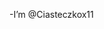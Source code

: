 -I’m @Ciasteczkox11

<!---
Ciasteczkox11/Ciasteczkox11 is a ✨ special ✨ repository because its `README.md` (this file) appears on your GitHub profile.
You can click the Preview link to take a look at your changes.
--->

